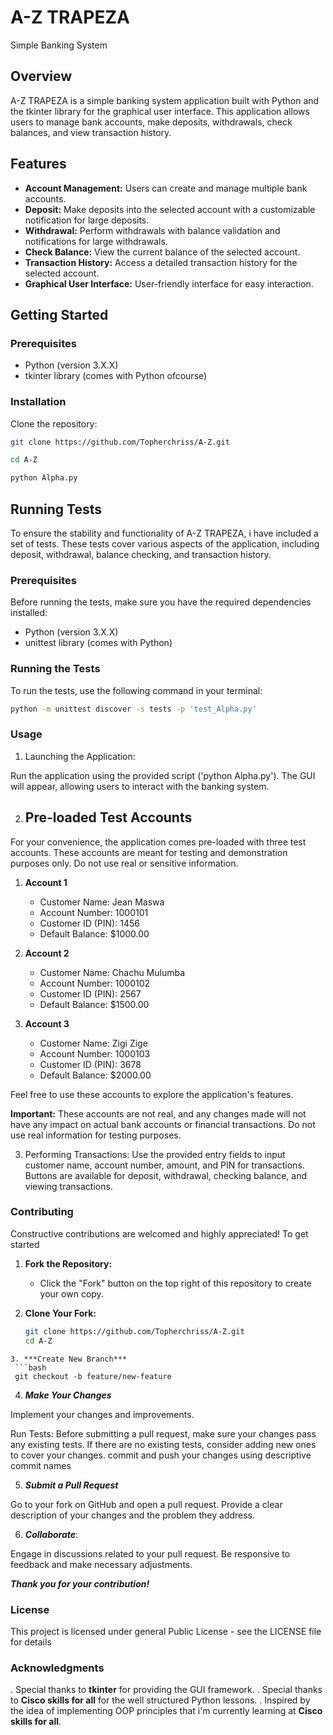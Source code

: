 # A-Z TRAPEZA

Simple Banking System

## Overview

A-Z TRAPEZA is a simple banking system application built with Python and the tkinter library for the graphical user interface. This application allows users to manage bank accounts, make deposits, withdrawals, check balances, and view transaction history.

## Features

- **Account Management:** Users can create and manage multiple bank accounts.
- **Deposit:** Make deposits into the selected account with a customizable notification for large deposits.
- **Withdrawal:** Perform withdrawals with balance validation and notifications for large withdrawals.
- **Check Balance:** View the current balance of the selected account.
- **Transaction History:** Access a detailed transaction history for the selected account.
- **Graphical User Interface:** User-friendly interface for easy interaction.

## Getting Started

### Prerequisites

- Python (version 3.X.X)
- tkinter library (comes with Python ofcourse)

### Installation

Clone the repository:

   ```bash
   git clone https://github.com/Topherchriss/A-Z.git

   cd A-Z

   python Alpha.py
   ```

## Running Tests

To ensure the stability and functionality of A-Z TRAPEZA, i have included a set of tests. These tests cover various aspects of the application, including deposit, withdrawal, balance checking, and transaction history.

### Prerequisites

Before running the tests, make sure you have the required dependencies installed:

- Python (version 3.X.X)
- unittest library (comes with Python)

### Running the Tests

To run the tests, use the following command in your terminal:

```bash
python -m unittest discover -s tests -p 'test_Alpha.py'
```

### Usage

1. Launching the Application:

Run the application using the provided script ('python Alpha.py').
    The GUI will appear, allowing users to interact with the banking system.

2. ## Pre-loaded Test Accounts

For your convenience, the application comes pre-loaded with three test accounts. These accounts are meant for testing and demonstration purposes only. Do not use real or sensitive information.

1. **Account 1**
   - Customer Name: Jean Maswa
   - Account Number: 1000101
   - Customer ID (PIN): 1456
   - Default Balance: $1000.00

2. **Account 2**
   - Customer Name: Chachu Mulumba
   - Account Number: 1000102
   - Customer ID (PIN): 2567
   - Default Balance: $1500.00

3. **Account 3**
   - Customer Name: Zigi Zige
   - Account Number: 1000103
   - Customer ID (PIN): 3678
   - Default Balance: $2000.00

Feel free to use these accounts to explore the application's features.

**Important:** These accounts are not real, and any changes made will not have any impact on actual bank accounts or financial transactions. Do not use real information for testing purposes.


3. Performing Transactions:
    Use the provided entry fields to input customer name, account number, amount, and PIN for transactions.
    Buttons are available for deposit, withdrawal, checking balance, and viewing transactions.

### Contributing

Constructive contributions are welcomed and highly appreciated! 
To get started

1. **Fork the Repository:**

   - Click the "Fork" button on the top right of this repository to create your own copy.

2. **Clone Your Fork:**

   ```bash
   git clone https://github.com/Topherchriss/A-Z.git
   cd A-Z
  ```
3. ***Create New Branch***
   ```bash
   git checkout -b feature/new-feature

   ```
4. ***Make Your Changes***

Implement your changes and improvements.

Run Tests:
Before submitting a pull request, make sure your changes pass any existing tests.
If there are no existing tests, consider adding new ones to cover your changes.
commit and push your changes using descriptive commit names

5. ***Submit a Pull Request***

Go to your fork on GitHub and open a pull request.
Provide a clear description of your changes and the problem they address.

6. ***Collaborate***:

Engage in discussions related to your pull request.
Be responsive to feedback and make necessary adjustments.

***Thank you for your contribution!***

### License

This project is licensed under general Public License - see the LICENSE file for details

### Acknowledgments
. Special thanks to **tkinter** for providing  the  GUI framework.
. Special thanks to **Cisco skills for all** for the well structured Python lessons.
. Inspired by the idea of implementing OOP principles that i'm currently learning at **Cisco skills for all**.

